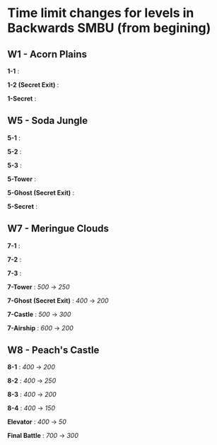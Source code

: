 # Time limit changes for levels in Backwards SMBU (from begining)

## W1 - Acorn Plains

**1-1** : 

**1-2 (Secret Exit)**  :

**1-Secret** : 

## W5 - Soda Jungle

**5-1** : 

**5-2** : 

**5-3** :

**5-Tower** :

**5-Ghost (Secret Exit)** :

**5-Secret** :

## W7 - Meringue Clouds

**7-1** :

**7-2** :

**7-3** :

**7-Tower** : *500* -> *250*

**7-Ghost (Secret Exit)** : *400* -> *200* 

**7-Castle** : *500* -> *300* 

**7-Airship** : *600* -> *200* 

## W8 - Peach's Castle

**8-1** : *400* -> *200* 

**8-2** : *400* -> *250*

**8-3** : *400* -> *200* 

**8-4** : *400* -> *150* 

**Elevator** : *400* -> *50*

**Final Battle** : *700* -> *300*
